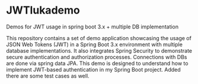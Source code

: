 # JWTlukademo
Demos for JWT usage in spring boot 3.x + multiple DB implementation

This repository contains a set of demo application showcasing the usage of JSON Web Tokens (JWT) in a Spring Boot 3.x environment with multiple database implementations.
It also integrates Spring Security to demonstrate secure authentication and authorization processes. Connections with DBs are done via spring data JPA. This demo is designed to understand how to 
implement JWT-based authentication in my Spring Boot project. Added there are some test cases as well.
